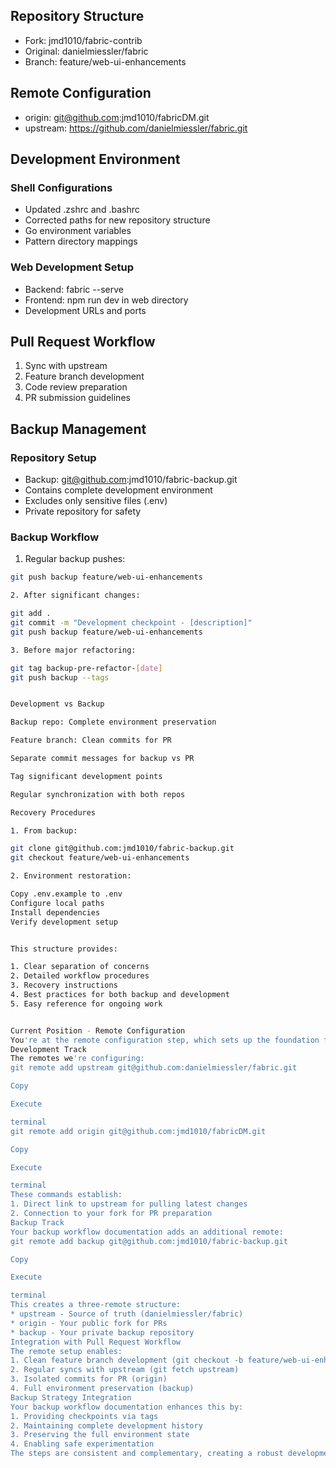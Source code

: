 ## Repository Structure
- Fork: jmd1010/fabric-contrib
- Original: danielmiessler/fabric
- Branch: feature/web-ui-enhancements

## Remote Configuration
- origin: git@github.com:jmd1010/fabricDM.git
- upstream: https://github.com/danielmiessler/fabric.git

## Development Environment
### Shell Configurations
- Updated .zshrc and .bashrc
- Corrected paths for new repository structure
- Go environment variables
- Pattern directory mappings

### Web Development Setup
- Backend: fabric --serve
- Frontend: npm run dev in web directory
- Development URLs and ports

## Pull Request Workflow
1. Sync with upstream
2. Feature branch development
3. Code review preparation
4. PR submission guidelines

## Backup Management
### Repository Setup
- Backup: git@github.com:jmd1010/fabric-backup.git
- Contains complete development environment
- Excludes only sensitive files (.env)
- Private repository for safety

### Backup Workflow
1. Regular backup pushes:
```bash
git push backup feature/web-ui-enhancements

2. After significant changes:

git add .
git commit -m "Development checkpoint - [description]"
git push backup feature/web-ui-enhancements

3. Before major refactoring:

git tag backup-pre-refactor-[date]
git push backup --tags


Development vs Backup

Backup repo: Complete environment preservation

Feature branch: Clean commits for PR

Separate commit messages for backup vs PR

Tag significant development points

Regular synchronization with both repos

Recovery Procedures

1. From backup:

git clone git@github.com:jmd1010/fabric-backup.git
git checkout feature/web-ui-enhancements

2. Environment restoration:

Copy .env.example to .env
Configure local paths
Install dependencies
Verify development setup


This structure provides:

1. Clear separation of concerns
2. Detailed workflow procedures
3. Recovery instructions
4. Best practices for both backup and development
5. Easy reference for ongoing work


Current Position - Remote Configuration
You're at the remote configuration step, which sets up the foundation for both development and backup workflows. Here's how it connects to the broader strategy:
Development Track
The remotes we're configuring:
git remote add upstream git@github.com:danielmiessler/fabric.git

Copy

Execute

terminal
git remote add origin git@github.com:jmd1010/fabricDM.git

Copy

Execute

terminal
These commands establish:
1. Direct link to upstream for pulling latest changes
2. Connection to your fork for PR preparation
Backup Track
Your backup workflow documentation adds an additional remote:
git remote add backup git@github.com:jmd1010/fabric-backup.git

Copy

Execute

terminal
This creates a three-remote structure:
* upstream - Source of truth (danielmiessler/fabric)
* origin - Your public fork for PRs
* backup - Your private backup repository
Integration with Pull Request Workflow
The remote setup enables:
1. Clean feature branch development (git checkout -b feature/web-ui-enhancements)
2. Regular syncs with upstream (git fetch upstream)
3. Isolated commits for PR (origin)
4. Full environment preservation (backup)
Backup Strategy Integration
Your backup workflow documentation enhances this by:
1. Providing checkpoints via tags
2. Maintaining complete development history
3. Preserving the full environment state
4. Enabling safe experimentation
The steps are consistent and complementary, creating a robust development environment with multiple safety nets while maintaining clean PR preparation paths.
